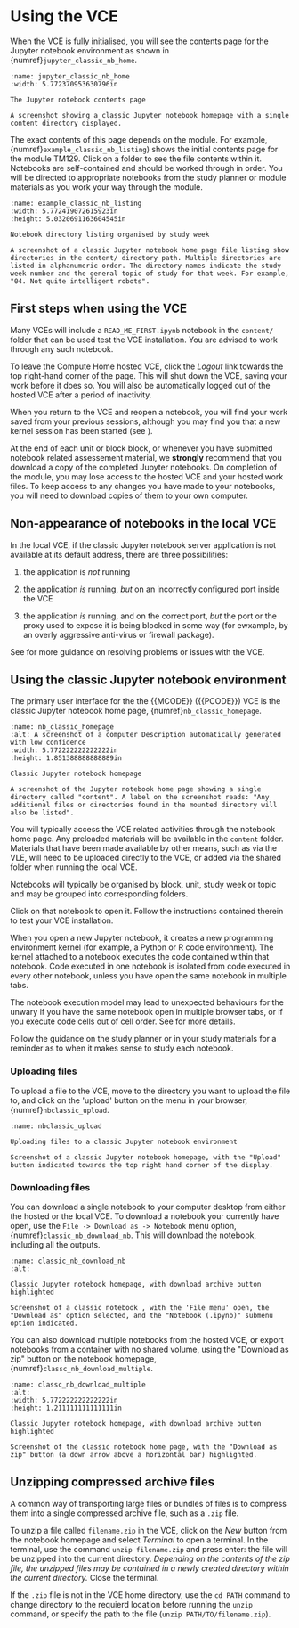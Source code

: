 # Using the VCE

When the VCE is fully initialised, you will see the contents page for the Jupyter notebook environment as shown in {numref}`jupyter_classic_nb_home`.

```{figure} md_assets/media/image4.png
:name: jupyter_classic_nb_home
:width: 5.772370953630796in

The Jupyter notebook contents page

A screenshot showing a classic Jupyter notebook homepage with a single content directory displayed.

```

The exact contents of this page depends on the module. For example, {numref}`example_classic_nb_listing`) shows the initial contents page for the module TM129. Click on a folder to see the file contents within it. Notebooks are self-contained and should be worked through in order. You will be directed to appropriate notebooks from the study planner or module materials as you work your way through the module.

```{figure} md_assets/media/image5.png
:name: example_classic_nb_listing
:width: 5.772419072615923in
:height: 5.0320691163604545in

Notebook directory listing organised by study week

A screenshot of a classic Jupyter notebook home page file listing show directories in the content/ directory path. Multiple directories are listed in alphanumeric order. The directory names indicate the study week number and the general topic of study for that week. For example, "04. Not quite intelligent robots".

```

## First steps when using the VCE

Many VCEs will include a `READ_ME_FIRST.ipynb` notebook in the `content/` folder that can be used test the VCE installation. You are advised to work through any such notebook.

To leave the Compute Home hosted VCE, click the *Logout* link towards the top right-hand corner of the page. This will shut down the VCE, saving your work before it does so. You will also be automatically logged out of the hosted VCE after a period of inactivity.

When you return to the VCE and reopen a notebook, you will find your work saved from your previous sessions, although you may find you that a new kernel session has been started (see [](g-jupyter-notebook-gotchas)).

At the end of each unit or block block, or whenever you have submitted notebook related assessement material, we **strongly** recommend that you download a copy of the completed Jupyter notebooks. On completion of the module, you may lose access to the hosted VCE and your hosted work files. To keep access to any changes you have made to your notebooks, you will need to download copies of them to your own computer.

## Non-appearance of notebooks in the local VCE

In the local VCE, if the classic Jupyter notebook server application is not available at its default address, there are three possibilities:

1. the application is *not* running

2. the application *is* running, *but* on an incorrectly configured port inside the VCE

3. the application *is* running, and on the correct port, *but* the port or the proxy used to expose it is being blocked in some way (for ewxample, by an overly aggressive anti-virus or firewall package).

See [](g-troubleshooting) for more guidance on resolving problems or issues with the VCE.

## Using the classic Jupyter notebook environment

The primary user interface for the the {{MCODE}} ({{PCODE}})  VCE is the classic Jupyter notebook home page, {numref}`nb_classic_homepage`.

```{figure} md_assets/media/nb_classic_homepage.png
:name: nb_classic_homepage
:alt: A screenshot of a computer Description automatically generated with low confidence
:width: 5.772222222222222in
:height: 1.851388888888889in

Classic Jupyter notebook homepage

A screenshot of the Jupyter notebook home page showing a single directory called "content". A label on the screenshot reads: "Any additional files or directories found in the mounted directory will also be listed".

```

You will typically access the VCE related activities through the notebook home page. Any preloaded materials will be available in the `content` folder. Materials that have been made available by other means, such as via the VLE, will need to be uploaded directly to the VCE, or added via the shared folder when running the local VCE.

 Notebooks will typically be organised by block, unit, study week or topic and may be grouped into corresponding folders.


Click on that notebook to open it. Follow the instructions contained therein to test your VCE installation.

When you open a new Jupyter notebook, it creates a new programming environment kernel (for example, a Python or R code environment). The kernel attached to a notebook executes the code contained within that notebook. Code executed in one notebook is isolated from code executed in every other notebook, unless you have open the same notebook in multiple tabs.

The notebook execution model may lead to unexpected behaviours for the unwary if you have the same notebook open in multiple browser tabs, or if you execute code cells out of cell order. See [](g-jupyter-notebook-gotchas) for more details.

Follow the guidance on the study planner or in your study materials for a reminder as to when it makes sense to study each notebook.

### Uploading files

To upload a file to the VCE, move to the directory you want to upload the file to, and click on the 'upload' button on the menu in your browser, {numref}`nbclassic_upload`.

```{figure} md_assets/media/nb_classic_upload.png
:name: nbclassic_upload

Uploading files to a classic Jupyter notebook environment

Screenshot of a classic Jupyter notebook homepage, with the "Upload" button indicated towards the top right hand corner of the display.

```

### Downloading files


You can download a single notebook to your computer desktop from either the hosted or the local VCE. To download a notebook your currently have open, use the `File -> Download as -> Notebook` menu option, {numref}`classic_nb_download_nb`. This will download the notebook, including all the outputs.

```{figure} md_assets/media/nbclassic_nb_download.png
:name: classic_nb_download_nb
:alt: 

Classic Jupyter notebook homepage, with download archive button highlighted

Screenshot of a classic notebook , with the 'File menu' open, the "Download as" option selected, and the "Notebook (.ipynb)" submenu option indicated.

```

You can also download multiple notebooks from the hosted VCE, or export notebooks from a container with no shared volume, using the "Download as zip" button on the notebook homepage, {numref}`classc_nb_download_multiple`.

```{figure} md_assets/media/image19.png
:name: classc_nb_download_multiple
:alt: 
:width: 5.772222222222222in
:height: 1.211111111111111in

Classic Jupyter notebook homepage, with download archive button highlighted

Screenshot of the classic notebook home page, with the "Download as zip" button (a down arrow above a horizontal bar) highlighted.

```

## Unzipping compressed archive files

A common way of transporting large files or bundles of files is to compress them into a single compressed archive file, such as a `.zip` file.

To unzip a file called `filename.zip` in the VCE, click on the *New* button from the notebook homepage and select *Terminal* to open a terminal. In the terminal, use the command `unzip filename.zip` and press enter: the file will be unzipped into the current directory. *Depending on the contents of the zip file, the unzipped files may be contained in a newly created directory within the current directory.* Close the terminal.

If the `.zip` file is not in the VCE home directory, use the `cd PATH` command to change directory to the requierd location before running the `unzip` command, or specify the path to the file (`unzip PATH/TO/filename.zip`).
